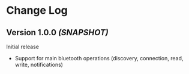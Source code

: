 Change Log
=============

Version 1.0.0 *(SNAPSHOT)*
----------------------

Initial release
* Support for main bluetooth operations (discovery, connection, read, write, notifications)